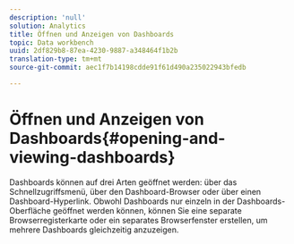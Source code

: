 ```yaml
---
description: 'null'
solution: Analytics
title: Öffnen und Anzeigen von Dashboards
topic: Data workbench
uuid: 2df829b8-87ea-4230-9887-a348464f1b2b
translation-type: tm+mt
source-git-commit: aec1f7b14198cdde91f61d490a235022943bfedb

---
```



# Öffnen und Anzeigen von Dashboards{#opening-and-viewing-dashboards}

Dashboards können auf drei Arten geöffnet werden: über das Schnellzugriffsmenü, über den Dashboard-Browser oder über einen Dashboard-Hyperlink. Obwohl Dashboards nur einzeln in der Dashboards-Oberfläche geöffnet werden können, können Sie eine separate Browserregisterkarte oder ein separates Browserfenster erstellen, um mehrere Dashboards gleichzeitig anzuzeigen.
